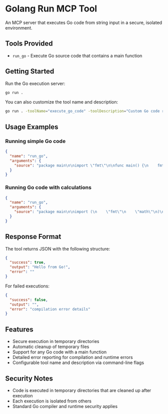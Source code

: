 # Golang Run MCP Tool

An MCP server that executes Go code from string input in a secure, isolated environment.

## Tools Provided

- `run_go` - Execute Go source code that contains a main function

## Getting Started

Run the Go execution server:

```bash
go run .
```

You can also customize the tool name and description:

```bash
go run . -toolName="execute_go_code" -toolDescription="Custom Go code runner"
```

## Usage Examples

### Running simple Go code
```json
{
  "name": "run_go",
  "arguments": {
    "source": "package main\n\nimport \"fmt\"\n\nfunc main() {\n    fmt.Println(\"Hello from Go!\")\n}"
  }
}
```

### Running Go code with calculations
```json
{
  "name": "run_go", 
  "arguments": {
    "source": "package main\n\nimport (\n    \"fmt\"\n    \"math\"\n)\n\nfunc main() {\n    result := math.Sqrt(16)\n    fmt.Printf(\"Square root of 16 is: %.2f\\n\", result)\n}"
  }
}
```

## Response Format

The tool returns JSON with the following structure:

```json
{
  "success": true,
  "output": "Hello from Go!",
  "error": ""
}
```

For failed executions:

```json
{
  "success": false,
  "output": "",
  "error": "compilation error details"
}
```

## Features

- Secure execution in temporary directories
- Automatic cleanup of temporary files
- Support for any Go code with a main function
- Detailed error reporting for compilation and runtime errors
- Configurable tool name and description via command-line flags

## Security Notes

- Code is executed in temporary directories that are cleaned up after execution
- Each execution is isolated from others
- Standard Go compiler and runtime security applies